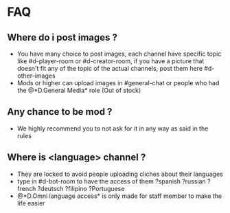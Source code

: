 # FAQ

## Where do i post images ? 

* You have many choice to post images, each channel have specific topic like \#d-player-room or \#d-creator-room, if you have a picture that doesn't fit any of the topic of the actual channels, post them here \#d-other-images 
* Mods or higher can upload images in \#general-chat or people who had the @\*D.General Media\* role \(Out of stock\)

## Any chance to be mod ?

* We highly recommend you to not ask for it in any way as said in the rules  

## Where is &lt;language&gt; channel ?

* They are locked to avoid people uploading cliches about their languages 
* type in \#d-bot-room to have the access of them  ?spanish ?russian ?french ?deutsch ?filipino ?Portuguese 
* @\*D.Omni language access\* is only made for staff member to make the life easier



